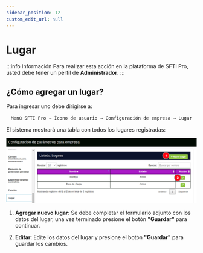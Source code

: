 ```yaml
---
sidebar_position: 12
custom_edit_url: null
---
```

# Lugar

:::info Información 
Para realizar esta acción en la plataforma de SFTI Pro, usted debe tener un perfil de **Administrador**.
:::

## ¿Cómo agregar un lugar?
Para ingresar uno debe dirigirse a: 

<div align="center">

```bash
Menú SFTI Pro → Ícono de usuario → Configuración de empresa → Lugar
```
</div>

El sistema mostrará una tabla con todos los lugares registradas:

<div align="center">

![lugar](/img/img_manual/img_configuracion/2023-08-08_09-50.png)

</div>

1. **Agregar nuevo lugar**: Se debe completar el formulario adjunto con los datos del lugar, una vez terminado presione el botón **"Guardar"** para continuar.

2. **Editar**: Edite los datos del lugar y presione el botón **"Guardar"** para guardar los cambios.
